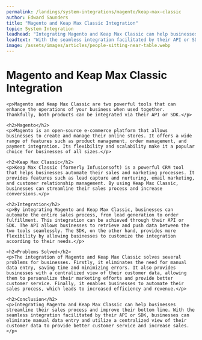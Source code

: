```yaml
---
permalink: /landings/system-integrations/magento/keap-max-classic
author: Edward Saunders
title: "Magento and Keap Max Classic Integration"
topic: System Integration
leadhead: "Integrating Magento and Keap Max Classic can help businesses streamline their sales process and improve their bottom line"
leadtext: "With the seamless integration facilitated by their API or SDK, businesses can eliminate manual data entry and utilize a centralized view of their customer data to provide better customer service and increase sales."
image: /assets/images/articles/people-sitting-near-table.webp
---
```

<div class="arttext">	<h1>Magento and Keap Max Classic Integration</h1>

	<p>Magento and Keap Max Classic are two powerful tools that can enhance the operations of your business when used together. Thankfully, both products can be integrated via their API or SDK.</p>

	<h2>Magento</h2>
	<p>Magento is an open-source e-commerce platform that allows businesses to create and manage their online stores. It offers a wide range of features such as product management, order management, and payment integration. Its flexibility and scalability make it a popular choice for businesses of all sizes.</p>

	<h2>Keap Max Classic</h2>
	<p>Keap Max Classic (formerly Infusionsoft) is a powerful CRM tool that helps businesses automate their sales and marketing processes. It provides features such as lead capture and nurturing, email marketing, and customer relationship management. By using Keap Max Classic, businesses can streamline their sales process and increase conversions.</p>

	<h2>Integration</h2>
	<p>By integrating Magento and Keap Max Classic, businesses can automate the entire sales process, from lead generation to order fulfillment. This integration can be achieved through their API or SDK. The API allows businesses to retrieve and push data between the two tools seamlessly. The SDK, on the other hand, provides more flexibility by allowing businesses to customize the integration according to their needs.</p>

	<h2>Problems Solved</h2>
	<p>The integration of Magento and Keap Max Classic solves several problems for businesses. Firstly, it eliminates the need for manual data entry, saving time and minimizing errors. It also provides businesses with a centralized view of their customer data, allowing them to personalize their marketing efforts and provide better customer service. Finally, it enables businesses to automate their sales process, which leads to increased efficiency and revenue.</p>

	<h2>Conclusion</h2>
	<p>Integrating Magento and Keap Max Classic can help businesses streamline their sales process and improve their bottom line. With the seamless integration facilitated by their API or SDK, businesses can eliminate manual data entry and utilize a centralized view of their customer data to provide better customer service and increase sales.</p>
</div>
